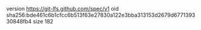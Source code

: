 version https://git-lfs.github.com/spec/v1
oid sha256:bde461c6b1cfcc6b513f63e27830a122e3bba313153d2679d677139330848fb4
size 182
